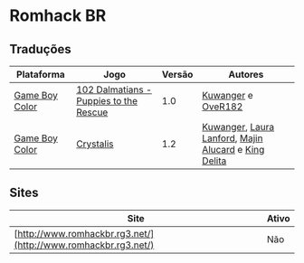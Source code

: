 # Romhack BR

## Traduções

| Plataforma | Jogo | Versão | Autores |
| ----------- | ----------- | ----------- | ----------- |
| [Game Boy Color](../../traducoes/game-boy-color/) | [102 Dalmatians - Puppies to the Rescue](../../traducoes/game-boy-color/102-dalmatians-puppies-to-the-rescue_kuwanger-over182/) | 1.0 | [Kuwanger](../../autores/kuwanger/) e [OveR182](../../autores/over182/) |
| [Game Boy Color](../../traducoes/game-boy-color/) | [Crystalis](../../traducoes/game-boy-color/crystalis_kuwanger-et-al/) | 1.2 | [Kuwanger](../../autores/kuwanger/), [Laura Lanford](../../autores/laura-lanford/), [Majin Alucard](../../autores/majin-alucard/) e [King Delita](../../autores/king-delita/) |

## Sites

| Site | Ativo |
| ----------- | ----------- |
| [http://www.romhackbr.rg3.net/](http://www.romhackbr.rg3.net/) | Não |